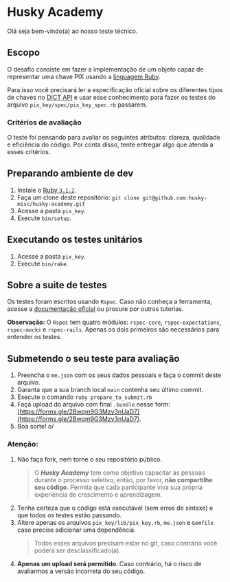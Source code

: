 # Husky Academy

Olá seja bem-vindo(a) ao nosso teste técnico.

## Escopo

O desafio consiste em fazer a implementação de um objeto capaz de representar uma chave PIX usando a [linguagem Ruby](https://www.ruby-lang.org/en/about/).

Para isso você precisará ler a especificação oficial sobre os diferentes tipos de chaves no [DICT API](https://www.bcb.gov.br/content/estabilidadefinanceira/pix/API-DICT.html#tag/Key) e usar esse conhecimento para fazer os testes do arquivo `pix_key/spec/pix_key_spec.rb` passarem.

### Critérios de avaliação

O teste foi pensando para avaliar os seguintes atributos: clareza, qualidade e eficiência do código. Por conta disso, tente entregar algo que atenda a esses critérios.

## Preparando ambiente de dev

1. Instale o [Ruby `3.1.2`](https://www.ruby-lang.org/en/documentation/installation/).
2. Faça um clone deste repositório: `git clone git@github.com:husky-misc/husky-academy.git`
3. Acesse a pasta `pix_key`.
4. Execute `bin/setup`.

## Executando os testes unitários

1. Acesse a pasta `pix_key`.
2. Execute `bin/rake`.

## Sobre a suite de testes

Os testes foram escritos usando `Rspec`. Caso não conheça a ferramenta, acesse a [documentação oficial](https://relishapp.com/rspec/) ou procure por outros tutorias.

**Observação:** O `Rspec` tem quatro módulos: `rspec-core`, `rspec-expectations`, `rspec-mocks` e `rspec-rails`. Apenas os dois primeiros são necessários para entender os testes.

## Submetendo o seu teste para avaliação

1. Preencha o `me.json` com os seus dados pessoais e faça o commit deste arquivo.
2. Garanta que a sua branch local `main` contenha seu último commit.
3. Execute o comando `ruby prepare_to_submit.rb`
4. Faça upload do arquivo com final `.bundle` nesse form: [https://forms.gle/2Bwqm9G3Mzv3nUaD7](https://forms.gle/2Bwqm9G3Mzv3nUaD7).
5. Boa sorte! o/

### Atenção:

1. Não faça fork, nem torne o seu repositório público.
   > O __*Husky Academy*__ tem como objetivo capacitar as pessoas durante o processo seletivo, então, por favor, **não compartilhe seu código**. Permita que cada participante viva sua própria experiência de crescimento e aprendizagem.
2. Tenha certeza que o código está executável (sem erros de sintaxe) e que todos os testes estão passando.
3. Altere apenas os arquivos `pix_key/lib/pix_key.rb`, `me.json` e `Gemfile` caso precise adicionar uma dependência.
   > Todos esses arquivos precisam estar no git, caso contrário você poderá ser desclassificado(a).
4. **Apenas um upload será permitido**. Caso contrário, há o risco de avaliarmos a versão incorreta do seu código.
